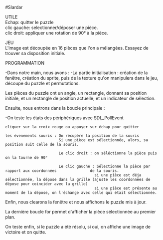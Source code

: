 #Slardar

UTILE  
Echap:	quitter le puzzle  
clic gauche:	selectionner/déposer une pièce.  
clic droit:	appliquer une rotation de 90° à la pièce.  

JEU  
L'image est découpée en 16 pièces que l'on a mélangées.
Essayez de trouver sa disposition initiale.

PROGRAMMATION

-Dans notre main, nous avons : -La partie initialisation : création de la fenêtre, création du sprite, puis de la texture qu'on manipulera dans le jeu, découpe du puzzle et permutations.

Les pièces du puzzle ont un angle, un rectangle, donnant sa position initiale, et un rectangle de position actuelle; et un indicateur de sélection.

Ensuite, nous entrons dans la boucle principale : 

-On teste les états des périphériques avec SDL_PollEvent

	cliquer sur la croix rouge ou appuyer sur échap pour quitter

	les évenements souris : On récupère la position de la souris
							Si une pièce est sélectionnée, alors, sa position suit celle de la souris.

							Le clic droit : on séléctionne la pièce puis on la tourne de 90°

							Le clic gauche : Sélectionne la pièce par rapport aux coordonnées 				de la souris.	
											si une pièce est déja sélectionnée, la dépose dans la grille (ajuste les coordonnées de dépose pour coincider avec la grille)
											si une pièce est présente au moment de la dépose, on l'échange avec celle qui était sélectionnée.


Enfin, nous clearons la fenêtre et nous affichons le puzzle mis à jour.

La dernière boucle for permet d'afficher la pièce sélectionnée au premier plan.

On teste enfin, si le puzzle a été résolu, si oui, on affiche une image de victoire et on quitte.
